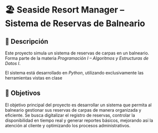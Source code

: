 # 🏖️ Seaside Resort Manager – Sistema de Reservas de Balneario

## 📌 Descripción
Este proyecto simula un sistema de reservas de carpas en un balneario.  
Forma parte de la materia *Programación I – Algoritmos y Estructuras de Datos I*.  

El sistema está desarrollado en *Python*, utilizando exclusivamente las herramientas vistas en clase

## 🎯 Objetivos
El objetivo principal del proyecto es desarrollar un sistema que permita al balneario gestionar sus reservas de carpas de manera organizada y eficiente.
Se busca digitalizar el registro de reservas, controlar la disponibilidad en tiempo real y generar reportes básicos, mejorando así la atención al cliente y optimizando los procesos administrativos.

